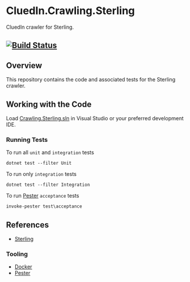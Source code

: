 # CluedIn.Crawling.Sterling

CluedIn crawler for Sterling.

[![Build Status](https://dev.azure.com/CluedIn-io/CluedIn%20Crawlers/_apis/build/status/CluedIn-io.CluedIn.Crawling.Sterling?branchName=master)](https://dev.azure.com/CluedIn-io/CluedIn%20Crawlers/_build/latest?definitionId=TODO&branchName=master)
------

## Overview

This repository contains the code and associated tests for the Sterling crawler.

## Working with the Code

Load [Crawling.Sterling.sln](.\Crawling.Sterling.sln) in Visual Studio or your preferred development IDE.

### Running Tests

<!-- A mocked environment is required to run `integration` and `acceptance` tests. The mocked environment can be built and run using the following [Docker](https://www.docker.com/) command:

```Shell
docker-compose up --build -d
``` -->

To run all `unit` and `integration` tests

```Shell
dotnet test --filter Unit
```

To run only `integration` tests

```Shell
dotnet test --filter Integration
```

To run [Pester](https://github.com/pester/Pester) `acceptance` tests

```PowerShell
invoke-pester test\acceptance
```

<!-- 
To review the [WireMock](http://wiremock.org/) HTTP proxy logs

```Shell
docker-compose logs wiremock
``` -->

## References

* [Sterling](TODO)

### Tooling

* [Docker](https://www.docker.com/)
* [Pester](https://github.com/pester/Pester)
<!-- * [WireMock](http://wiremock.org/) -->
